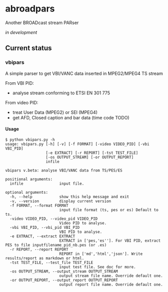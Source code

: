 abroadpars
==========

Another BROADcast stream PARser     

_in development_     

## Current status 
### vbipars
A simple parser to get VBI/VANC data inserted in MPEG2/MPEG4 TS stream    

From VBI PID:   
* analyse stream conforming to ETSI EN 301 775   
      
From video PID:   
* treat User Data (MPEG2) or SEI (MPEG4)    
* get AFD, Closed caption and bar data (time code TODO)    

#### Usage
    $ python vbipars.py -h
    usage: vbipars.py [-h] [-v] [-f FORMAT] [-video VIDEO_PID] [-vbi VBI_PID]
                      [-e EXTRACT] [-r REPORT] [-tst TEST_FILE]
                      [-os OUTPUT_STREAM] [-or OUTPUT_REPORT]
                      infile

    vbipars v.beta: analyse VBI/VANC data from TS/PES/ES

    positional arguments:
      infile                input file.

    optional arguments:
      -h, --help            show this help message and exit
      -v, --version         display current version
      -f FORMAT, --format FORMAT
                            input file format (ts, pes or es) Default to ts.
      -video VIDEO_PID, --video_pid VIDEO_PID
                            Video PID to analyse.
      -vbi VBI_PID, --vbi_pid VBI_PID
                            VBI PID to analyse.
      -e EXTRACT, --extract EXTRACT
                            EXTRACT in ['pes,'es'']. For VBI PID, extract PES to file inputfilename_pid_nb.pes (or .es)
      -r REPORT, --report REPORT
                            REPORT in ['md','html','json']. Write results/report as markdown or html.
      -tst TEST_FILE, --test_file TEST_FILE
                            input test file. See doc for more.
      -os OUTPUT_STREAM, --output_stream OUTPUT_STREAM
                            output stream file name. Override default one.
      -or OUTPUT_REPORT, --output_report OUTPUT_REPORT
                            output report file name. Override default one.     

 

